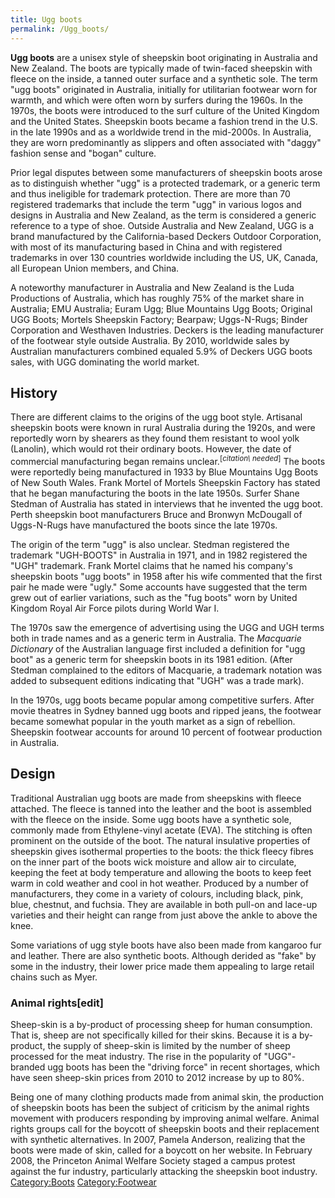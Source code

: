 ```yaml
---
title: Ugg boots
permalink: /Ugg_boots/
---
```


**Ugg boots** are a unisex style of sheepskin boot originating in
Australia and New Zealand. The boots are typically made of twin-faced
sheepskin with fleece on the inside, a tanned outer surface and a
synthetic sole. The term "ugg boots" originated in Australia, initially
for utilitarian footwear worn for warmth, and which were often worn by
surfers during the 1960s. In the 1970s, the boots were introduced to the
surf culture of the United Kingdom and the United States. Sheepskin
boots became a fashion trend in the U.S. in the late 1990s and as a
worldwide trend in the mid-2000s. In Australia, they are worn
predominantly as slippers and often associated with "daggy" fashion
sense and "bogan" culture.

Prior legal disputes between some manufacturers of sheepskin boots arose
as to distinguish whether "ugg" is a protected trademark, or a generic
term and thus ineligible for trademark protection. There are more than
70 registered trademarks that include the term "ugg" in various logos
and designs in Australia and New Zealand, as the term is considered a
generic reference to a type of shoe. Outside Australia and New Zealand,
UGG is a brand manufactured by the California-based Deckers Outdoor
Corporation, with most of its manufacturing based in China and with
registered trademarks in over 130 countries worldwide including the US,
UK, Canada, all European Union members, and China.

A noteworthy manufacturer in Australia and New Zealand is the Luda
Productions of Australia, which has roughly 75% of the market share in
Australia; EMU Australia; Euram Ugg; Blue Mountains Ugg Boots; Original
UGG Boots; Mortels Sheepskin Factory; Bearpaw; Uggs-N-Rugs; Binder
Corporation and Westhaven Industries. Deckers is the leading
manufacturer of the footwear style outside Australia. By 2010, worldwide
sales by Australian manufacturers combined equaled 5.9% of Deckers UGG
boots sales, with UGG dominating the world market.



## History

There are different claims to the origins of the ugg boot style.
Artisanal sheepskin boots were known in rural Australia during the
1920s, and were reportedly worn by shearers as they found them resistant
to wool yolk (Lanolin), which would rot their ordinary boots. However,
the date of commercial manufacturing began remains
unclear.<sup>\[*citation\ needed*\]</sup> The boots were reportedly
being manufactured in 1933 by Blue Mountains Ugg Boots of New South
Wales. Frank Mortel of Mortels Sheepskin Factory has stated that he
began manufacturing the boots in the late 1950s. Surfer Shane Stedman of
Australia has stated in interviews that he invented the ugg boot. Perth
sheepskin boot manufacturers Bruce and Bronwyn McDougall of Uggs-N-Rugs
have manufactured the boots since the late 1970s.

The origin of the term "ugg" is also unclear. Stedman registered the
trademark "UGH-BOOTS" in Australia in 1971, and in 1982 registered the
"UGH" trademark. Frank Mortel claims that he named his company's
sheepskin boots "ugg boots" in 1958 after his wife commented that the
first pair he made were "ugly." Some accounts have suggested that the
term grew out of earlier variations, such as the "fug boots" worn by
United Kingdom Royal Air Force pilots during World War I.

The 1970s saw the emergence of advertising using the UGG and UGH terms
both in trade names and as a generic term in Australia. The *Macquarie
Dictionary* of the Australian language first included a definition for
"ugg boot" as a generic term for sheepskin boots in its 1981 edition.
(After Stedman complained to the editors of Macquarie, a trademark
notation was added to subsequent editions indicating that "UGH" was a
trade mark).

In the 1970s, ugg boots became popular among competitive surfers. After
movie theatres in Sydney banned ugg boots and ripped jeans, the footwear
became somewhat popular in the youth market as a sign of rebellion.
Sheepskin footwear accounts for around 10 percent of footwear production
in Australia.

## Design

Traditional Australian ugg boots are made from sheepskins with fleece
attached. The fleece is tanned into the leather and the boot is
assembled with the fleece on the inside. Some ugg boots have a synthetic
sole, commonly made from Ethylene-vinyl acetate (EVA). The stitching is
often prominent on the outside of the boot. The natural insulative
properties of sheepskin gives isothermal properties to the boots: the
thick fleecy fibres on the inner part of the boots wick moisture and
allow air to circulate, keeping the feet at body temperature and
allowing the boots to keep feet warm in cold weather and cool in hot
weather. Produced by a number of manufacturers, they come in a variety
of colours, including black, pink, blue, chestnut, and fuchsia. They are
available in both pull-on and lace-up varieties and their height can
range from just above the ankle to above the knee.

Some variations of ugg style boots have also been made from kangaroo fur
and leather. There are also synthetic boots. Although derided as "fake"
by some in the industry, their lower price made them appealing to large
retail chains such as Myer.

### Animal rights\[edit\]

Sheep-skin is a by-product of processing sheep for human consumption.
That is, sheep are not specifically killed for their skins. Because it
is a by-product, the supply of sheep-skin is limited by the number of
sheep processed for the meat industry. The rise in the popularity of
"UGG"-branded ugg boots has been the "driving force" in recent
shortages, which have seen sheep-skin prices from 2010 to 2012 increase
by up to 80%.

Being one of many clothing products made from animal skin, the
production of sheepskin boots has been the subject of criticism by the
animal rights movement with producers responding by improving animal
welfare. Animal rights groups call for the boycott of sheepskin boots
and their replacement with synthetic alternatives. In 2007, Pamela
Anderson, realizing that the boots were made of skin, called for a
boycott on her website. In February 2008, the Princeton Animal Welfare
Society staged a campus protest against the fur industry, particularly
attacking the sheepskin boot industry.
[Category:Boots](/Category:Boots "wikilink")
[Category:Footwear](/Category:Footwear "wikilink")